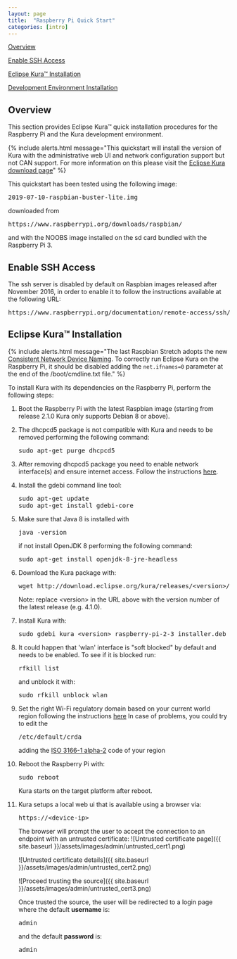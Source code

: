 ```yaml
---
layout: page
title:  "Raspberry Pi Quick Start"
categories: [intro]
---
```


[Overview](#overview)

[Enable SSH Access](#enable-ssh-access)

[Eclipse Kura&trade; Installation](#eclipse-kuratrade-installation)

[Development Environment Installation](#development-environment-installation)

## Overview

This section provides Eclipse Kura&trade; quick installation procedures for the
Raspberry Pi and the Kura development environment.

{% include alerts.html message="This quickstart will install the version of Kura with the administrative web UI and network  configuration support but not CAN support. For more information on this please visit the [Eclipse Kura download page](https://www.eclipse.org/kura/downloads.php)" %}

This quickstart has been tested using the following image:

<pre>2019-07-10-raspbian-buster-lite.img</pre>

downloaded from

<pre>https://www.raspberrypi.org/downloads/raspbian/</pre>

and with the NOOBS image installed on the sd card bundled with the Raspberry Pi 3.

## Enable SSH Access

The ssh server is disabled by default on Raspbian images released after November 2016,
in order to enable it to follow the instructions available at the following URL:

<pre>https://www.raspberrypi.org/documentation/remote-access/ssh/</pre>

## Eclipse Kura&trade; Installation

{% include alerts.html message="The last Raspbian Stretch adopts the new <a href='https://www.freedesktop.org/wiki/Software/systemd/PredictableNetworkInterfaceNames/' target='_blank'>Consistent Network Device Naming</a>. To correctly run Eclipse Kura on the Raspberry Pi, it should be disabled adding the ```net.ifnames=0``` parameter at the end of the /boot/cmdline.txt file." %}

To install Kura with its dependencies on the Raspberry Pi, perform the
following steps:

1. Boot the Raspberry Pi with the latest Raspbian image (starting from release 2.1.0 Kura only supports Debian 8 or above).

2. The dhcpcd5 package is not compatible with Kura and needs to be removed
    performing the following command:

    <pre>sudo apt-get purge dhcpcd5</pre>

3. After removing dhcpcd5 package you need to enable network interface(s) and ensure internet access. Follow the instructions <a href="https://raspberrypi.stackexchange.com/questions/37920/how-do-i-set-up-networking-wifi-static-ip-address/74428#74428" target="_blank">here</a>.

4. Install the gdebi command line tool:

    <pre>sudo apt-get update
   sudo apt-get install gdebi-core</pre>

5. Make sure that Java 8 is installed with

    <pre>java -version</pre>

    if not install OpenJDK 8 performing the following command:

    <pre>sudo apt-get install openjdk-8-jre-headless</pre>

6. Download the Kura package with:

    <pre>wget http://download.eclipse.org/kura/releases/&lt;version&gt;/kura_&lt;version&gt;_raspberry-pi-2-3_installer.deb</pre>

    Note: replace \<version\> in the URL above with the version number of the latest release (e.g. 4.1.0).

7. Install Kura with: 

    <pre>sudo gdebi kura_&lt;version&gt;_raspberry-pi-2-3_installer.deb</pre>

8. It could happen that 'wlan' interface is "soft blocked" by default and needs to be enabled. To see if it is blocked run:

    <pre>rfkill list</pre>

    and unblock it with:

    <pre>sudo rfkill unblock wlan</pre>

9. Set the right Wi-Fi regulatory domain based on your current world region following the instructions <a href="https://www.raspberrypi.org/documentation/computers/configuration.html#using-the-desktop" target="_blank">here</a> In case of problems, you could try to edit the <pre>/etc/default/crda</pre> adding the <a href="https://it.wikipedia.org/wiki/ISO_3166-1_alpha-2" target="_blank">ISO 3166-1 alpha-2</a> code of your region

10. Reboot the Raspberry Pi with:

    <pre>sudo reboot</pre>

    Kura starts on the target platform after reboot.

11. Kura setups a local web ui that is available using a browser via:

     <pre>https://&lt;device-ip&gt;</pre>

     The browser will prompt the user to accept the connection to an endpoint with an untrusted certificate:
     ![Untrusted certificate page]({{ site.baseurl }}/assets/images/admin/untrusted_cert1.png)

     ![Untrusted certificate details]({{ site.baseurl }}/assets/images/admin/untrusted_cert2.png)

     ![Proceed trusting the source]({{ site.baseurl }}/assets/images/admin/untrusted_cert3.png)

     Once trusted the source, the user will be redirected to a login page where the default **username** is:
    
     <pre>admin</pre>

     and the default **password** is:

     <pre>admin</pre>

